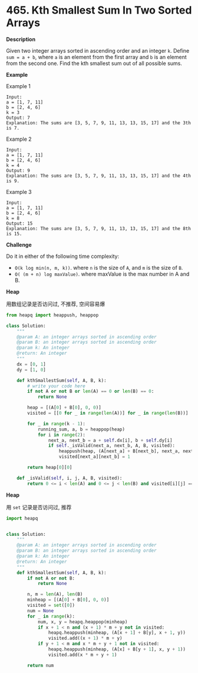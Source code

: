 # 465. Kth Smallest Sum In Two Sorted Arrays

**Description**

Given two integer arrays sorted in ascending order and an integer `k`. Define `sum = a + b`, where `a` is an element from the first array and `b` is an element from the second one. Find the kth smallest sum out of all possible sums.

**Example**

Example 1

```
Input:
a = [1, 7, 11]
b = [2, 4, 6]
k = 3
Output: 7
Explanation: The sums are [3, 5, 7, 9, 11, 13, 13, 15, 17] and the 3th is 7.
```

Example 2

```
Input:
a = [1, 7, 11]
b = [2, 4, 6]
k = 4
Output: 9
Explanation: The sums are [3, 5, 7, 9, 11, 13, 13, 15, 17] and the 4th is 9.
```

Example 3

```
Input:
a = [1, 7, 11]
b = [2, 4, 6]
k = 8
Output: 15
Explanation: The sums are [3, 5, 7, 9, 11, 13, 13, 15, 17] and the 8th is 15.
```

**Challenge**

Do it in either of the following time complexity:

- `O(k log min(n, m, k))`. where `n` is the size of `A`, and `m` is the size of `B`.
- `O( (m + n) log maxValue)`. where maxValue is the max number in A and B.


**Heap**

用数组记录是否访问过, 不推荐, 空间容易爆

```python
from heapq import heappush, heappop

class Solution:
    """
    @param A: an integer arrays sorted in ascending order
    @param B: an integer arrays sorted in ascending order
    @param k: An integer
    @return: An integer
    """
    dx = [0, 1]
    dy = [1, 0]

    def kthSmallestSum(self, A, B, k):
        # write your code here
        if not A or not B or len(A) == 0 or len(B) == 0:
            return None

        heap = [(A[0] + B[0], 0, 0)]
        visited = [[0 for _ in range(len(A))] for _ in range(len(B))]

        for _ in range(k - 1):
            running_sum, a, b = heappop(heap)
            for i in range(2):
                next_a, next_b = a + self.dx[i], b + self.dy[i]
                if self._isValid(next_a, next_b, A, B, visited):
                    heappush(heap, (A[next_a] + B[next_b], next_a, next_b))
                    visited[next_a][next_b] = 1

        return heap[0][0]

    def _isValid(self, i, j, A, B, visited):
        return 0 <= i < len(A) and 0 <= j < len(B) and visited[i][j] == 0
```

**Heap**

用 `set` 记录是否访问过, 推荐


```python
import heapq


class Solution:
    """
    @param A: an integer arrays sorted in ascending order
    @param B: an integer arrays sorted in ascending order
    @param k: An integer
    @return: An integer
    """
    def kthSmallestSum(self, A, B, k):
        if not A or not B:
            return None

        n, m = len(A), len(B)
        minheap = [(A[0] + B[0], 0, 0)]
        visited = set([0])
        num = None
        for _ in range(k):
            num, x, y = heapq.heappop(minheap)
            if x + 1 < n and (x + 1) * m + y not in visited:
                heapq.heappush(minheap, (A[x + 1] + B[y], x + 1, y))
                visited.add((x + 1) * m + y)
            if y + 1 < m and x * m + y + 1 not in visited:
                heapq.heappush(minheap, (A[x] + B[y + 1], x, y + 1))
                visited.add(x * m + y + 1)

        return num
```